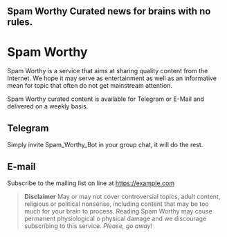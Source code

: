 Spam Worthy
Curated news for brains with no rules.
---

# Spam Worthy
Spam Worthy is a service that aims at sharing quality content from the Internet.
We hope it may serve as entertainment as well as an informative mean for topic that often do not get mainstream attention.

Spam Worthy curated content is available for Telegram or E-Mail and delivered on a weekly basis.

## Telegram

Simply invite Spam_Worthy_Bot in your group chat, it will do the rest.

## E-mail

Subscribe to the mailing list on line at https://example.com 

> **Disclaimer**  May or may not cover controversial topics, adult content, religious or political nonsense,  including content that may be too much for your brain to process. 
> Reading Spam Worthy may cause permanent physiological o physical damage and we discourage subscribing to this service.
> _Please, go away!_
